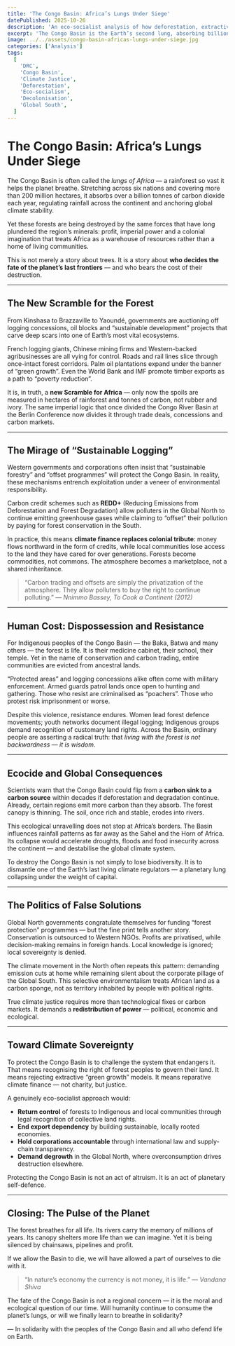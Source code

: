 ```yaml
---
title: 'The Congo Basin: Africa’s Lungs Under Siege'
datePublished: 2025-10-26
description: 'An eco-socialist analysis of how deforestation, extractivism, and neo-colonial conservation threaten the Congo Basin — the planet’s second-largest rainforest and a vital climate stabiliser.'
excerpt: 'The Congo Basin is the Earth’s second lung, absorbing billions of tonnes of carbon each year. Yet it is being sacrificed for profit — through logging, mining, and false “green” promises. This is not just an environmental crisis; it is a struggle for justice, sovereignty, and survival.'
image: ../../assets/congo-basin-africas-lungs-under-siege.jpg
categories: ['Analysis']
tags:
  [
    'DRC',
    'Congo Basin',
    'Climate Justice',
    'Deforestation',
    'Eco-socialism',
    'Decolonisation',
    'Global South',
  ]
---
```


# The Congo Basin: Africa’s Lungs Under Siege

The Congo Basin is often called the _lungs of Africa_ — a rainforest so vast it helps the planet breathe. Stretching across six nations and covering more than 200 million hectares, it absorbs over a billion tonnes of carbon dioxide each year, regulating rainfall across the continent and anchoring global climate stability.

Yet these forests are being destroyed by the same forces that have long plundered the region’s minerals: profit, imperial power and a colonial imagination that treats Africa as a warehouse of resources rather than a home of living communities.

This is not merely a story about trees. It is a story about **who decides the fate of the planet’s last frontiers** — and who bears the cost of their destruction.

---

## The New Scramble for the Forest

From Kinshasa to Brazzaville to Yaoundé, governments are auctioning off logging concessions, oil blocks and “sustainable development” projects that carve deep scars into one of Earth’s most vital ecosystems.

French logging giants, Chinese mining firms and Western-backed agribusinesses are all vying for control. Roads and rail lines slice through once-intact forest corridors. Palm oil plantations expand under the banner of “green growth”. Even the World Bank and IMF promote timber exports as a path to “poverty reduction”.

It is, in truth, a **new Scramble for Africa** — only now the spoils are measured in hectares of rainforest and tonnes of carbon, not rubber and ivory. The same imperial logic that once divided the Congo River Basin at the Berlin Conference now divides it through trade deals, concessions and carbon markets.

---

## The Mirage of “Sustainable Logging”

Western governments and corporations often insist that “sustainable forestry” and “offset programmes” will protect the Congo Basin. In reality, these mechanisms entrench exploitation under a veneer of environmental responsibility.

Carbon credit schemes such as **REDD+** (Reducing Emissions from Deforestation and Forest Degradation) allow polluters in the Global North to continue emitting greenhouse gases while claiming to “offset” their pollution by paying for forest conservation in the South.

In practice, this means **climate finance replaces colonial tribute**: money flows northward in the form of credits, while local communities lose access to the land they have cared for over generations. Forests become commodities, not commons. The atmosphere becomes a marketplace, not a shared inheritance.

> “Carbon trading and offsets are simply the privatization of the atmosphere. They allow polluters to buy the right to continue polluting.”
> — _Nnimmo Bassey, To Cook a Continent (2012)_

---

## Human Cost: Dispossession and Resistance

For Indigenous peoples of the Congo Basin — the Baka, Batwa and many others — the forest is life. It is their medicine cabinet, their school, their temple. Yet in the name of conservation and carbon trading, entire communities are evicted from ancestral lands.

“Protected areas” and logging concessions alike often come with military enforcement. Armed guards patrol lands once open to hunting and gathering. Those who resist are criminalised as “poachers”. Those who protest risk imprisonment or worse.

Despite this violence, resistance endures. Women lead forest defence movements; youth networks document illegal logging; Indigenous groups demand recognition of customary land rights. Across the Basin, ordinary people are asserting a radical truth: that _living with the forest is not backwardness — it is wisdom._

---

## Ecocide and Global Consequences

Scientists warn that the Congo Basin could flip from a **carbon sink to a carbon source** within decades if deforestation and degradation continue. Already, certain regions emit more carbon than they absorb. The forest canopy is thinning. The soil, once rich and stable, erodes into rivers.

This ecological unravelling does not stop at Africa’s borders. The Basin influences rainfall patterns as far away as the Sahel and the Horn of Africa. Its collapse would accelerate droughts, floods and food insecurity across the continent — and destabilise the global climate system.

To destroy the Congo Basin is not simply to lose biodiversity. It is to dismantle one of the Earth’s last living climate regulators — a planetary lung collapsing under the weight of capital.

---

## The Politics of False Solutions

Global North governments congratulate themselves for funding “forest protection” programmes — but the fine print tells another story.
Conservation is outsourced to Western NGOs. Profits are privatised, while decision-making remains in foreign hands. Local knowledge is ignored; local sovereignty is denied.

The climate movement in the North often repeats this pattern: demanding emission cuts at home while remaining silent about the corporate pillage of the Global South. This selective environmentalism treats African land as a carbon sponge, not as territory inhabited by people with political rights.

True climate justice requires more than technological fixes or carbon markets. It demands a **redistribution of power** — political, economic and ecological.

---

## Toward Climate Sovereignty

To protect the Congo Basin is to challenge the system that endangers it.
That means recognising the right of forest peoples to govern their land. It means rejecting extractive “green growth” models. It means reparative climate finance — not charity, but justice.

A genuinely eco-socialist approach would:

- **Return control** of forests to Indigenous and local communities through legal recognition of collective land rights.
- **End export dependency** by building sustainable, locally rooted economies.
- **Hold corporations accountable** through international law and supply-chain transparency.
- **Demand degrowth** in the Global North, where overconsumption drives destruction elsewhere.

Protecting the Congo Basin is not an act of altruism. It is an act of planetary self-defence.

---

## Closing: The Pulse of the Planet

The forest breathes for all life. Its rivers carry the memory of millions of years. Its canopy shelters more life than we can imagine. Yet it is being silenced by chainsaws, pipelines and profit.

If we allow the Basin to die, we will have allowed a part of ourselves to die with it.

> “In nature’s economy the currency is not money, it is life.”
> — _Vandana Shiva_

The fate of the Congo Basin is not a regional concern — it is the moral and ecological question of our time.
Will humanity continue to consume the planet’s lungs, or will we finally learn to breathe in solidarity?

— In solidarity with the peoples of the Congo Basin and all who defend life on Earth.
